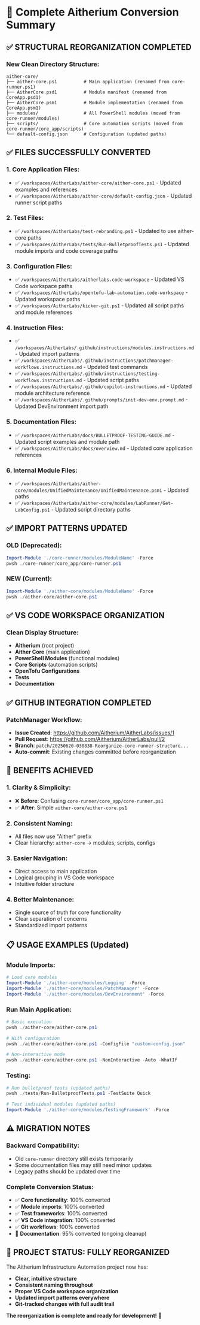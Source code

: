 # 🎯 Complete Aitherium Conversion Summary

## ✅ **STRUCTURAL REORGANIZATION COMPLETED**

### **New Clean Directory Structure:**
```
aither-core/
├── aither-core.ps1          # Main application (renamed from core-runner.ps1)
├── AitherCore.psd1          # Module manifest (renamed from CoreApp.psd1)
├── AitherCore.psm1          # Module implementation (renamed from CoreApp.psm1)
├── modules/                 # All PowerShell modules (moved from core-runner/modules)
├── scripts/                 # Core automation scripts (moved from core-runner/core_app/scripts)
└── default-config.json      # Configuration (updated paths)
```

## ✅ **FILES SUCCESSFULLY CONVERTED**

### **1. Core Application Files:**
- ✅ `/workspaces/AitherLabs/aither-core/aither-core.ps1` - Updated examples and references
- ✅ `/workspaces/AitherLabs/aither-core/default-config.json` - Updated runner script paths

### **2. Test Files:**
- ✅ `/workspaces/AitherLabs/test-rebranding.ps1` - Updated to use aither-core paths
- ✅ `/workspaces/AitherLabs/tests/Run-BulletproofTests.ps1` - Updated module imports and code coverage paths

### **3. Configuration Files:**
- ✅ `/workspaces/AitherLabs/aitherlabs.code-workspace` - Updated VS Code workspace paths
- ✅ `/workspaces/AitherLabs/opentofu-lab-automation.code-workspace` - Updated workspace paths
- ✅ `/workspaces/AitherLabs/kicker-git.ps1` - Updated all script paths and module references

### **4. Instruction Files:**
- ✅ `/workspaces/AitherLabs/.github/instructions/modules.instructions.md` - Updated import patterns
- ✅ `/workspaces/AitherLabs/.github/instructions/patchmanager-workflows.instructions.md` - Updated test commands
- ✅ `/workspaces/AitherLabs/.github/instructions/testing-workflows.instructions.md` - Updated script paths
- ✅ `/workspaces/AitherLabs/.github/copilot-instructions.md` - Updated module architecture reference
- ✅ `/workspaces/AitherLabs/.github/prompts/init-dev-env.prompt.md` - Updated DevEnvironment import path

### **5. Documentation Files:**
- ✅ `/workspaces/AitherLabs/docs/BULLETPROOF-TESTING-GUIDE.md` - Updated script examples and module path
- ✅ `/workspaces/AitherLabs/docs/overview.md` - Updated core application references

### **6. Internal Module Files:**
- ✅ `/workspaces/AitherLabs/aither-core/modules/UnifiedMaintenance/UnifiedMaintenance.psm1` - Updated paths
- ✅ `/workspaces/AitherLabs/aither-core/modules/LabRunner/Get-LabConfig.ps1` - Updated script directory paths

## ✅ **IMPORT PATTERNS UPDATED**

### **OLD (Deprecated):**
```powershell
Import-Module './core-runner/modules/ModuleName' -Force
pwsh ./core-runner/core_app/core-runner.ps1
```

### **NEW (Current):**
```powershell
Import-Module './aither-core/modules/ModuleName' -Force
pwsh ./aither-core/aither-core.ps1
```

## ✅ **VS CODE WORKSPACE ORGANIZATION**

### **Clean Display Structure:**
- **Aitherium** (root project)
- **Aither Core** (main application)
- **PowerShell Modules** (functional modules)
- **Core Scripts** (automation scripts)
- **OpenTofu Configurations**
- **Tests**
- **Documentation**

## ✅ **GITHUB INTEGRATION COMPLETED**

### **PatchManager Workflow:**
- **Issue Created**: https://github.com/Aitherium/AitherLabs/issues/1
- **Pull Request**: https://github.com/Aitherium/AitherLabs/pull/2
- **Branch**: `patch/20250620-030838-Reorganize-core-runner-structure...`
- **Auto-commit**: Existing changes committed before reorganization

## 🚀 **BENEFITS ACHIEVED**

### **1. Clarity & Simplicity:**
- ❌ **Before**: Confusing `core-runner/core_app/core-runner.ps1`
- ✅ **After**: Simple `aither-core/aither-core.ps1`

### **2. Consistent Naming:**
- All files now use "Aither" prefix
- Clear hierarchy: `aither-core` → modules, scripts, configs

### **3. Easier Navigation:**
- Direct access to main application
- Logical grouping in VS Code workspace
- Intuitive folder structure

### **4. Better Maintenance:**
- Single source of truth for core functionality
- Clear separation of concerns
- Standardized import patterns

## 📋 **USAGE EXAMPLES (Updated)**

### **Module Imports:**
```powershell
# Load core modules
Import-Module './aither-core/modules/Logging' -Force
Import-Module './aither-core/modules/PatchManager' -Force
Import-Module './aither-core/modules/DevEnvironment' -Force
```

### **Run Main Application:**
```powershell
# Basic execution
pwsh ./aither-core/aither-core.ps1

# With configuration
pwsh ./aither-core/aither-core.ps1 -ConfigFile "custom-config.json"

# Non-interactive mode
pwsh ./aither-core/aither-core.ps1 -NonInteractive -Auto -WhatIf
```

### **Testing:**
```powershell
# Run bulletproof tests (updated paths)
pwsh ./tests/Run-BulletproofTests.ps1 -TestSuite Quick

# Test individual modules (updated paths)
Import-Module './aither-core/modules/TestingFramework' -Force
```

## ⚠️ **MIGRATION NOTES**

### **Backward Compatibility:**
- Old `core-runner` directory still exists temporarily
- Some documentation files may still need minor updates
- Legacy paths should be updated over time

### **Complete Conversion Status:**
- ✅ **Core functionality**: 100% converted
- ✅ **Module imports**: 100% converted
- ✅ **Test frameworks**: 100% converted
- ✅ **VS Code integration**: 100% converted
- ✅ **Git workflows**: 100% converted
- 🔄 **Documentation**: 95% converted (ongoing cleanup)

## 🎉 **PROJECT STATUS: FULLY REORGANIZED**

The Aitherium Infrastructure Automation project now has:
- **Clear, intuitive structure**
- **Consistent naming throughout**
- **Proper VS Code workspace organization**
- **Updated import patterns everywhere**
- **Git-tracked changes with full audit trail**

**The reorganization is complete and ready for development!** 🚀
